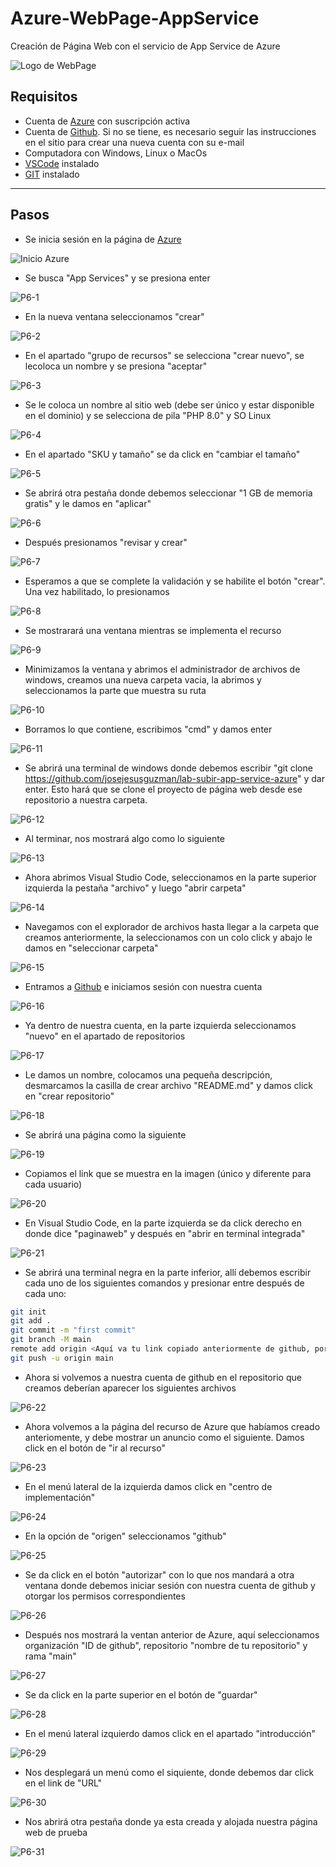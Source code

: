 # Azure-WebPage-AppService
Creación de Página Web con el servicio de App Service de Azure

![Logo de WebPage](https://github.com/AlanAlvaradoR/Azure-WebPage-AppService/blob/main/imagenes/P6-31.PNG)

## Requisitos

- Cuenta de [Azure](https://portal.azure.com/) con suscripción activa
- Cuenta de [Github](https://github.com/). Si no se tiene, es necesario seguir las instrucciones en el sitio para crear una nueva cuenta con su e-mail
- Computadora con Windows, Linux o MacOs
- [VSCode](https://code.visualstudio.com/) instalado
- [GIT](https://git-scm.com/downloads) instalado

---------------------------------------------------------

## Pasos

- Se inicia sesión en la página de [Azure](https://portal.azure.com/)

![Inicio Azure](https://github.com/AlanAlvaradoR/Azure-WebPage-AppService/blob/main/imagenes/inicio%20Azure.PNG)

- Se busca "App Services" y se presiona enter

![P6-1](https://github.com/AlanAlvaradoR/Azure-WebPage-AppService/blob/main/imagenes/P6-1.PNG)

- En la nueva ventana seleccionamos "crear"

![P6-2](https://github.com/AlanAlvaradoR/Azure-WebPage-AppService/blob/main/imagenes/P6-2.PNG)

- En el apartado "grupo de recursos" se selecciona "crear nuevo", se lecoloca un nombre y se presiona "aceptar"

![P6-3](https://github.com/AlanAlvaradoR/Azure-WebPage-AppService/blob/main/imagenes/P6-3.PNG)

- Se le coloca un nombre al sitio web (debe ser único y estar disponible en el dominio) y se selecciona de pila "PHP 8.0" y SO Linux

![P6-4](https://github.com/AlanAlvaradoR/Azure-WebPage-AppService/blob/main/imagenes/P6-4.PNG)

- En el apartado "SKU y tamaño" se da click en "cambiar el tamaño"

![P6-5](https://github.com/AlanAlvaradoR/Azure-WebPage-AppService/blob/main/imagenes/P6-5.PNG)

- Se abrirá otra pestaña donde debemos seleccionar "1 GB de memoria gratis" y le damos en "aplicar"

![P6-6](https://github.com/AlanAlvaradoR/Azure-WebPage-AppService/blob/main/imagenes/P6-6.PNG)

- Después presionamos "revisar y crear"

![P6-7](https://github.com/AlanAlvaradoR/Azure-WebPage-AppService/blob/main/imagenes/P6-7.PNG)

- Esperamos a que se complete la validación y se habilite el botón "crear". Una vez habilitado, lo presionamos

![P6-8](https://github.com/AlanAlvaradoR/Azure-WebPage-AppService/blob/main/imagenes/P6-8.PNG)

- Se mostrarará una ventana mientras se implementa el recurso 

![P6-9](https://github.com/AlanAlvaradoR/Azure-WebPage-AppService/blob/main/imagenes/P6-9.PNG)

- Minimizamos la ventana y abrimos el administrador de archivos de windows, creamos una nueva carpeta vacia, la abrimos y seleccionamos la parte que muestra su ruta

![P6-10](https://github.com/AlanAlvaradoR/Azure-WebPage-AppService/blob/main/imagenes/P6-10.PNG)

- Borramos lo que contiene, escribimos "cmd" y damos enter

![P6-11](https://github.com/AlanAlvaradoR/Azure-WebPage-AppService/blob/main/imagenes/P6-11.png)

- Se abrirá una terminal de windows donde debemos escribir "git clone https://github.com/josejesusguzman/lab-subir-app-service-azure" y dar enter. Esto hará que se clone el proyecto de página web desde ese repositorio a nuestra carpeta.

![P6-12](https://github.com/AlanAlvaradoR/Azure-WebPage-AppService/blob/main/imagenes/P6-12.PNG)

- Al terminar, nos mostrará algo como lo siguiente

![P6-13](https://github.com/AlanAlvaradoR/Azure-WebPage-AppService/blob/main/imagenes/P6-13.PNG)

- Ahora abrimos Visual Studio Code, seleccionamos en la parte superior izquierda la pestaña "archivo" y luego "abrir carpeta"

![P6-14](https://github.com/AlanAlvaradoR/Azure-WebPage-AppService/blob/main/imagenes/P6-14.png)

- Navegamos con el explorador de archivos hasta llegar a la carpeta que creamos anteriormente, la seleccionamos con un colo click y abajo le damos en "seleccionar carpeta"

![P6-15](https://github.com/AlanAlvaradoR/Azure-WebPage-AppService/blob/main/imagenes/P6-15.PNG)

- Entramos a [Github](https://github.com/) e iniciamos sesión con nuestra cuenta

![P6-16](https://github.com/AlanAlvaradoR/Azure-WebPage-AppService/blob/main/imagenes/P6-16.PNG)

- Ya dentro de nuestra cuenta, en la parte izquierda seleccionamos "nuevo" en el apartado de repositorios

![P6-17](https://github.com/AlanAlvaradoR/Azure-WebPage-AppService/blob/main/imagenes/P6-17.PNG)

- Le damos un nombre, colocamos una pequeña descripción, desmarcamos la casilla de crear archivo "README.md" y damos click en "crear repositorio"

![P6-18](https://github.com/AlanAlvaradoR/Azure-WebPage-AppService/blob/main/imagenes/P6-18.PNG)

- Se abrirá una página como la siguiente

![P6-19](https://github.com/AlanAlvaradoR/Azure-WebPage-AppService/blob/main/imagenes/P6-19.PNG)

- Copiamos el link que se muestra en la imagen (único y diferente para cada usuario)

![P6-20](https://github.com/AlanAlvaradoR/Azure-WebPage-AppService/blob/main/imagenes/P6-20.PNG)

- En Visual Studio Code, en la parte izquierda se da click derecho en donde dice "paginaweb" y después en "abrir en terminal integrada"

![P6-21](https://github.com/AlanAlvaradoR/Azure-WebPage-AppService/blob/main/imagenes/P6-21.png)

- Se abrirá una terminal negra en la parte inferior, allí debemos escribir cada uno de los siguientes comandos y presionar entre después de cada uno:

```Bash
git init
git add .
git commit -m "first commit"
git branch -M main
remote add origin <Aquí va tu link copiado anteriormente de github, por ejemplo: https://github.com/AlanAlvaradoR/Azure-WebPage-AppService.git>
git push -u origin main
```

- Ahora si volvemos a nuestra cuenta de github en el repositorio que creamos deberían aparecer los siguientes archivos

![P6-22](https://github.com/AlanAlvaradoR/Azure-WebPage-AppService/blob/main/imagenes/P6-22.PNG)

- Ahora volvemos a la página del recurso de Azure que habíamos creado anteriomente, y debe mostrar un anuncio como el siguiente. Damos click en el botón de "ir al recurso"

![P6-23](https://github.com/AlanAlvaradoR/Azure-WebPage-AppService/blob/main/imagenes/P6-23.PNG)

- En el menú lateral de la izquierda damos click en "centro de implementación"

![P6-24](https://github.com/AlanAlvaradoR/Azure-WebPage-AppService/blob/main/imagenes/P6-24.PNG)

- En la opción de "origen" seleccionamos "github"

![P6-25](https://github.com/AlanAlvaradoR/Azure-WebPage-AppService/blob/main/imagenes/P6-25.PNG)

- Se da click en el botón "autorizar" con lo que nos mandará a otra ventana donde debemos iniciar sesión con nuestra cuenta de github y otorgar los permisos correspondientes

![P6-26](https://github.com/AlanAlvaradoR/Azure-WebPage-AppService/blob/main/imagenes/P6-26.PNG)

- Después nos mostrará la ventan anterior de Azure, aquí seleccionamos organización "ID de github", repositorio "nombre de tu repositorio" y rama "main"

![P6-27](https://github.com/AlanAlvaradoR/Azure-WebPage-AppService/blob/main/imagenes/P6-27.PNG)

- Se da click en la parte superior en el botón de "guardar"

![P6-28](https://github.com/AlanAlvaradoR/Azure-WebPage-AppService/blob/main/imagenes/P6-28.PNG)

- En el menú lateral izquierdo damos click en el apartado "introducción"

![P6-29](https://github.com/AlanAlvaradoR/Azure-WebPage-AppService/blob/main/imagenes/P6-29.PNG)

- Nos desplegará un menú como el siquiente, donde debemos dar click en el link de "URL"

![P6-30](https://github.com/AlanAlvaradoR/Azure-WebPage-AppService/blob/main/imagenes/P6-30.PNG)

- Nos abrirá otra pestaña donde ya esta creada y alojada nuestra página web de prueba

![P6-31](https://github.com/AlanAlvaradoR/Azure-WebPage-AppService/blob/main/imagenes/P6-31.PNG)

